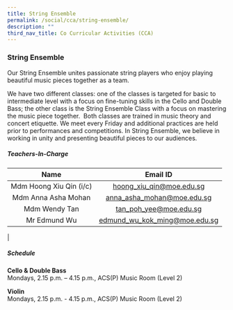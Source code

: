 ```yaml
---
title: String Ensemble
permalink: /social/cca/string-ensemble/
description: ""
third_nav_title: Co Curricular Activities (CCA)
---
```

### **String Ensemble**
Our String Ensemble unites passionate string players who enjoy playing beautiful music pieces together as a team.

We have two different classes: one of the classes is targeted for basic to intermediate level with a focus on fine-tuning skills in the Cello and Double Bass; the other class is the String Ensemble Class with a focus on mastering the music piece together.  Both classes are trained in music theory and concert etiquette. We meet every Friday and additional practices are held prior to performances and competitions. In String Ensemble, we believe in working in unity and presenting beautiful pieces to our audiences.

##### **Teachers-In-Charge**

| Name | Email ID |
|:---:|:---:|
| Mdm Hoong Xiu Qin (i/c) | [hoong_xiu_qin@moe.edu.sg](mailto:hoong_xiu_qin@moe.edu.sg) |
| Mdm Anna Asha Mohan |  [anna_asha_mohan@moe.edu.sg](mailto:anna_asha_mohan@moe.edu.sg) |
|  Mdm Wendy Tan  | [tan_poh_yee@moe.edu.sg](mailto:tan_poh_yee@moe.edu.sg)  |
|  Mr Edmund Wu | [edmund_wu_kok_ming@moe.edu.sg](mailto:edmund_wu_kok_ming@moe.edu.sg) |
|

##### **Schedule**
**Cello & Double Bass**<br>
Mondays, 2.15 p.m. – 4.15 p.m., ACS(P) Music Room (Level 2)  
  
**Violin**<br>
Mondays, 2.15 p.m. - 4.15 p.m., ACS(P) Music Room (Level 2)
